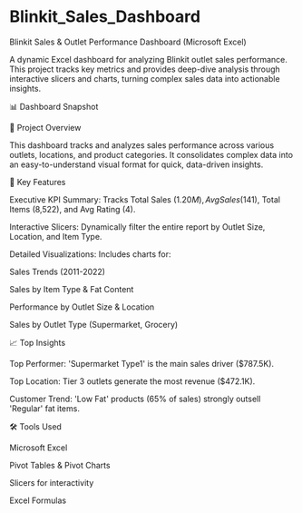 # Blinkit_Sales_Dashboard

Blinkit Sales & Outlet Performance Dashboard (Microsoft Excel)

A dynamic Excel dashboard for analyzing Blinkit outlet sales performance. This project tracks key metrics and provides deep-dive analysis through interactive slicers and charts, turning complex sales data into actionable insights.

📊 Dashboard Snapshot

📌 Project Overview

This dashboard tracks and analyzes sales performance across various outlets, locations, and product categories. It consolidates complex data into an easy-to-understand visual format for quick, data-driven insights.

🚀 Key Features

Executive KPI Summary: Tracks Total Sales ($1.20M), Avg Sales ($141), Total Items (8,522), and Avg Rating (4).

Interactive Slicers: Dynamically filter the entire report by Outlet Size, Location, and Item Type.

Detailed Visualizations: Includes charts for:

Sales Trends (2011-2022)

Sales by Item Type & Fat Content

Performance by Outlet Size & Location

Sales by Outlet Type (Supermarket, Grocery)

📈 Top Insights

Top Performer: 'Supermarket Type1' is the main sales driver ($787.5K).

Top Location: Tier 3 outlets generate the most revenue ($472.1K).

Customer Trend: 'Low Fat' products (65% of sales) strongly outsell 'Regular' fat items.

🛠️ Tools Used

Microsoft Excel

Pivot Tables & Pivot Charts

Slicers for interactivity

Excel Formulas
